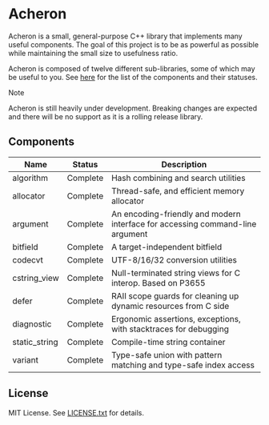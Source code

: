 # Acheron

Acheron is a small, general-purpose C++ library that implements many useful components. The goal
of this project is to be as powerful as possible while maintaining the small size to usefulness
ratio.

Acheron is composed of twelve different sub-libraries, some of which may be useful to you. See
[here](#components) for the list of the components and their statuses.

> [!NOTE]
> Acheron is still heavily under development. Breaking changes are expected and there will be
> no support as it is a rolling release library.

## Components

| Name          | Status   | Description                                                                   |
|---------------|----------|-------------------------------------------------------------------------------|
| algorithm     | Complete | Hash combining and search utilities                                           |
| allocator     | Complete | Thread-safe, and efficient memory allocator                                   |
| argument      | Complete | An encoding-friendly and modern interface for accessing command-line argument |
| bitfield      | Complete | A target-independent bitfield                                                 |
| codecvt       | Complete | UTF-8/16/32 conversion utilities                                              |
| cstring_view  | Complete | Null-terminated string views for C interop. Based on P3655                    |
| defer         | Complete | RAII scope guards for cleaning up dynamic resources from C side               |
| diagnostic    | Complete | Ergonomic assertions, exceptions, with stacktraces for debugging              |
| static_string | Complete | Compile-time string container                                                 |
| variant       | Complete | Type-safe union with pattern matching and type-safe index access              |

## License

MIT License. See [LICENSE.txt](LICENSE.txt) for details.
